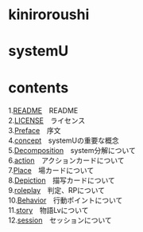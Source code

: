 kiniroroushi
====
# systemU

# contents
1.[README](/README.md)　README  
2.[LICENSE](/LICENSE)　ライセンス   
3.[Preface](/Preface)　序文  
4.[concept](/concept)　systemUの重要な概念  
5.[Decomposition](/Decomposition)　system分解について  
6.[action](/action)　アクションカードについて   
7.[Place](/Place)　場カードについて  
8.[Depiction](/Depiction)　描写カードについて   
9.[roleplay](/roleplay)　判定、RPについて  
10.[Behavior](/Behavior)　行動ポイントについて  
11.[story](/story)　物語Lvについて   
12.[session](/session)　セッションについて  
